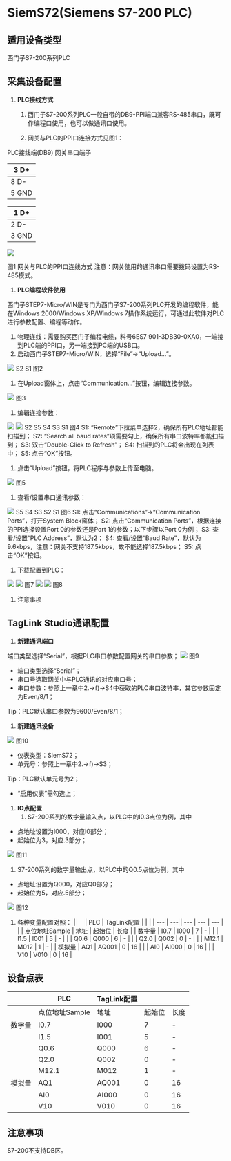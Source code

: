 # SiemS72(Siemens S7-200 PLC)
## 适用设备类型
西门子S7-200系列PLC
## 采集设备配置

1. **PLC接线方式**
   1. 西门子S7-200系列PLC一般自带的DB9-PPI端口兼容RS-485串口，既可作编程口使用，也可以做通讯口使用。

   1. 网关与PLC的PPI口连接方式见图1：

PLC接线端(DB9)
网关串口端子

| 3 D+ |
| --- |
| 8 D- |
| 5 GND |

| 1 D+ |
| --- |
| 2 D- |
| 3 GND |

![](https://cdn.nlark.com/yuque/0/2024/png/43815434/1714381514573-7754dffd-7098-410e-b916-9388de38a9bf.png#)

图1  网关与PLC的PPI口连线方式
注意：网关使用的通讯串口需要拨码设置为RS-485模式。

1. **PLC编程软件使用**

西门子STEP7-Micro/WIN是专门为西门子S7-200系列PLC开发的编程软件，能在Windows 2000/Windows XP/Windows 7操作系统运行，可通过此软件对PLC进行参数配置、编程等动作。

   1. 物理连线：需要购买西门子编程电缆，料号6ES7 901-3DB30-0XA0，一端接到PLC端的PPI口，另一端接到PC端的USB口。
   2. 启动西门子STEP7-Micro/WIN，选择“File”->“Upload…”。

![](https://cdn.nlark.com/yuque/0/2024/png/43815434/1714381514802-41ff2c22-f934-4069-878c-e7d4b1e20ddd.png#)
S2
S1
图2

   1. 在Upload窗体上，点击“Communication…”按钮，编辑连接参数。

![](https://cdn.nlark.com/yuque/0/2024/png/43815434/1714381515181-de04d3ce-17c7-409f-bda2-b6f02962aa82.png#)
图3

   1. 编辑连接参数： 

![](https://cdn.nlark.com/yuque/0/2024/png/43815434/1714381515378-c2039192-2094-41e2-97c5-82660d86710d.png#) ![](https://cdn.nlark.com/yuque/0/2024/png/43815434/1714381515560-41fcfdc3-405e-4307-8169-351d96e5768b.png#)
S2
S5
S4
S3
S1
图4
		S1: “Remote”下拉菜单选择2，确保所有PLC地址都能扫描到；
		S2: “Search all baud rates”项需要勾上，确保所有串口波特率都能扫描到；
		S3: 双击“Double-Click to Refresh”；
		S4: 扫描到的PLC将会出现在列表中；
		S5: 点击“OK”按钮。

   1. 点击“Upload”按钮，将PLC程序与参数上传至电脑。

![](https://cdn.nlark.com/yuque/0/2024/png/43815434/1714381515823-d67cf7bd-e454-4d3e-8217-ad74df501acc.png#)
图5

   1. 查看/设置串口通讯参数：

![](https://cdn.nlark.com/yuque/0/2024/png/43815434/1714381516244-98c22cda-c290-4a65-b7c5-a33849487d39.png#)
S5
S4
S3
S2
S1
图6
		S1: 点击“Communications”->“Communication Ports”，打开System Block窗体；
		S2: 点击“Communication Ports”，根据连接的PPI选择设置Port 0的参数还是Port 1的参数；以下步骤以Port 0为例；
		S3: 查看/设置“PLC Address”，默认为2；
		S4: 查看/设置“Baud Rate”，默认为9.6kbps，注意：网关不支持187.5kbps，故不能选择187.5kbps；
		S5: 点击“OK”按钮。

   1. 下载配置到PLC：

![](https://cdn.nlark.com/yuque/0/2024/png/43815434/1714381516667-4b8cfdfc-162d-4ecc-bf6f-c9930dba724b.png#) ![](https://cdn.nlark.com/yuque/0/2024/png/43815434/1714381516865-f5354fdd-49ae-4072-8d08-55b4edd9fa38.png#)
图7
![](https://cdn.nlark.com/yuque/0/2024/png/43815434/1714381517055-3554d01d-6acd-40e7-bfa0-464abd9d2f29.png#) ![](https://cdn.nlark.com/yuque/0/2024/png/43815434/1714381517260-698fab24-7794-4d39-a88b-37ec91e7fc86.png#)
图8

   1. 注意事项


## TagLink Studio通讯配置

1. **新建通讯端口**

端口类型选择“Serial”，根据PLC串口参数配置网关的串口参数；
![](https://cdn.nlark.com/yuque/0/2024/png/43815434/1714381517439-52290f93-e738-4b50-91c6-141b4e29689e.png#)
图9

- 端口类型选择“Serial”；
- 串口号选取网关中与PLC通讯的对应串口号；
- 串口参数：参照上一章中2.->f)->S4中获取的PLC串口波特率，其它参数固定为Even/8/1；

Tip：PLC默认串口参数为9600/Even/8/1；

1. **新建通讯设备**

![](https://cdn.nlark.com/yuque/0/2024/png/43815434/1714381517723-736d25b0-0ae6-42f1-9478-ebd67f30282c.png#)
图10

- 仪表类型：SiemS72；
- 单元号：参照上一章中2.->f)->S3；

Tip：PLC默认单元号为2；

- “启用仪表”需勾选上；

1. **IO点配置**
   1. S7-200系列的数字量输入点，以PLC中的I0.3点位为例，其中
- 点地址设置为I000，对应I0部分；
- 起始位为3，对应.3部分； 

![](https://cdn.nlark.com/yuque/0/2024/png/43815434/1714381517953-512b9c87-b713-4028-8001-1f439aa7b6e3.png#)
图11

   1. S7-200系列的数字量输出点，以PLC中的Q0.5点位为例，其中
- 点地址设置为Q000，对应Q0部分；
- 起始位为5，对应.5部分； 

![](https://cdn.nlark.com/yuque/0/2024/png/43815434/1714381518228-04eced85-6362-4bc0-a6cb-f9d9696fa6a3.png#)
图12

   1. 各种变量配置对照：
| 　 | PLC | TagLink配置 |  |  |
| --- | --- | --- | --- | --- |
|  | 点位地址Sample | 地址 | 起始位 | 长度 |
| 数字量 | I0.7 | I000 | 7 | - |
|  | I1.5 | I001 | 5 | - |
|  | Q0.6 | Q000 | 6 | - |
|  | Q2.0 | Q002 | 0 | - |
|  | M12.1 | M012 | 1 | - |
| 模拟量 | AQ1 | AQ001 | 0 | 16 |
|  | AI0 | AI000 | 0 | 16 |
|  | V10 | V010 | 0 | 16 |

## 设备点表
| 　 | PLC | TagLink配置 |  |  |
| --- | --- | --- | --- | --- |
|  | 点位地址Sample | 地址 | 起始位 | 长度 |
| 数字量 | I0.7 | I000 | 7 | - |
|  | I1.5 | I001 | 5 | - |
|  | Q0.6 | Q000 | 6 | - |
|  | Q2.0 | Q002 | 0 | - |
|  | M12.1 | M012 | 1 | - |
| 模拟量 | AQ1 | AQ001 | 0 | 16 |
|  | AI0 | AI000 | 0 | 16 |
|  | V10 | V010 | 0 | 16 |


## 注意事项
S7-200不支持DB区。

